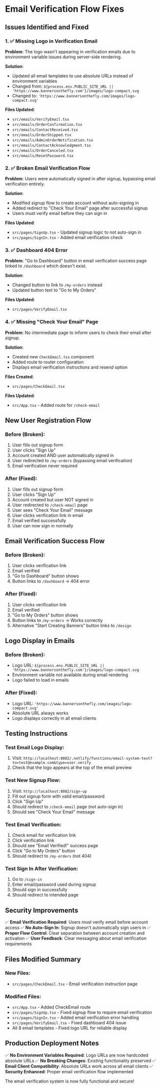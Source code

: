 # Email Verification Flow Fixes

## Issues Identified and Fixed

### 1. ✅ **Missing Logo in Verification Email**

**Problem**: The logo wasn't appearing in verification emails due to environment variable issues during server-side rendering.

**Solution**: 
- Updated all email templates to use absolute URLs instead of environment variables
- Changed from: `${process.env.PUBLIC_SITE_URL || 'https://www.bannersonthefly.com'}/images/logo-compact.svg`
- Changed to: `'https://www.bannersonthefly.com/images/logo-compact.svg'`

**Files Updated**:
- `src/emails/VerifyEmail.tsx`
- `src/emails/OrderConfirmation.tsx`
- `src/emails/ContactReceived.tsx`
- `src/emails/OrderShipped.tsx`
- `src/emails/AdminOrderNotification.tsx`
- `src/emails/ContactAcknowledgment.tsx`
- `src/emails/OrderCanceled.tsx`
- `src/emails/ResetPassword.tsx`

### 2. ✅ **Broken Email Verification Flow**

**Problem**: Users were automatically signed in after signup, bypassing email verification entirely.

**Solution**: 
- Modified signup flow to create account without auto-signing in
- Added redirect to "Check Your Email" page after successful signup
- Users must verify email before they can sign in

**Files Updated**:
- `src/pages/SignUp.tsx` - Updated signup logic to not auto-sign in
- `src/pages/SignIn.tsx` - Added email verification check

### 3. ✅ **Dashboard 404 Error**

**Problem**: "Go to Dashboard" button in email verification success page linked to `/dashboard` which doesn't exist.

**Solution**: 
- Changed button to link to `/my-orders` instead
- Updated button text to "Go to My Orders"

**Files Updated**:
- `src/pages/VerifyEmail.tsx`

### 4. ✅ **Missing "Check Your Email" Page**

**Problem**: No intermediate page to inform users to check their email after signup.

**Solution**: 
- Created new `CheckEmail.tsx` component
- Added route to router configuration
- Displays email verification instructions and resend option

**Files Created**:
- `src/pages/CheckEmail.tsx`

**Files Updated**:
- `src/App.tsx` - Added route for `/check-email`

## New User Registration Flow

### Before (Broken):
1. User fills out signup form
2. User clicks "Sign Up"
3. Account created AND user automatically signed in
4. User redirected to `/my-orders` (bypassing email verification)
5. Email verification never required

### After (Fixed):
1. User fills out signup form
2. User clicks "Sign Up"
3. Account created but user NOT signed in
4. User redirected to `/check-email` page
5. User sees "Check Your Email" message
6. User clicks verification link in email
7. Email verified successfully
8. User can now sign in normally

## Email Verification Success Flow

### Before (Broken):
1. User clicks verification link
2. Email verified
3. "Go to Dashboard" button shows
4. Button links to `/dashboard` → 404 error

### After (Fixed):
1. User clicks verification link
2. Email verified
3. "Go to My Orders" button shows
4. Button links to `/my-orders` → Works correctly
5. Alternative "Start Creating Banners" button links to `/design`

## Logo Display in Emails

### Before (Broken):
- Logo URL: `${process.env.PUBLIC_SITE_URL || 'https://www.bannersonthefly.com'}/images/logo-compact.svg`
- Environment variable not available during email rendering
- Logo failed to load in emails

### After (Fixed):
- Logo URL: `'https://www.bannersonthefly.com/images/logo-compact.svg'`
- Absolute URL always works
- Logo displays correctly in all email clients

## Testing Instructions

### Test Email Logo Display:
1. Visit: `http://localhost:8082/.netlify/functions/email-system-test?to=test@example.com&type=user.verify`
2. Check that the logo appears at the top of the email preview

### Test New Signup Flow:
1. Visit: `http://localhost:8082/sign-up`
2. Fill out signup form with valid email/password
3. Click "Sign Up"
4. Should redirect to `/check-email` page (not auto-sign in)
5. Should see "Check Your Email" message

### Test Email Verification:
1. Check email for verification link
2. Click verification link
3. Should see "Email Verified!" success page
4. Click "Go to My Orders" button
5. Should redirect to `/my-orders` (not 404)

### Test Sign In After Verification:
1. Go to `/sign-in`
2. Enter email/password used during signup
3. Should sign in successfully
4. Should redirect to intended page

## Security Improvements

✅ **Email Verification Required**: Users must verify email before account access
✅ **No Auto-Sign In**: Signup doesn't automatically sign users in
✅ **Proper Flow Control**: Clear separation between account creation and activation
✅ **User Feedback**: Clear messaging about email verification requirements

## Files Modified Summary

### New Files:
- `src/pages/CheckEmail.tsx` - Email verification instruction page

### Modified Files:
- `src/App.tsx` - Added CheckEmail route
- `src/pages/SignUp.tsx` - Fixed signup flow to require email verification
- `src/pages/SignIn.tsx` - Added email verification error handling
- `src/pages/VerifyEmail.tsx` - Fixed dashboard 404 issue
- All 8 email templates - Fixed logo URL for reliable display

## Production Deployment Notes

✅ **No Environment Variables Required**: Logo URLs are now hardcoded absolute URLs
✅ **No Breaking Changes**: Existing functionality preserved
✅ **Email Client Compatibility**: Absolute URLs work across all email clients
✅ **Security Enhanced**: Proper email verification flow implemented

The email verification system is now fully functional and secure!
